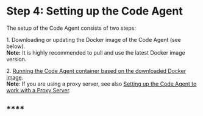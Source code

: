 # Step 4: Setting up the Code Agent

The setup of the Code Agent consists of two steps:

1\.  Downloading or updating the Docker image of the Code Agent (see below).\
**Note:** It is highly recommended to pull and use the latest Docker image version. &#x20;

2\.  [Running the Code Agent container based on the downloaded Docker image](./#4.2-running-the-code-agent-container). \
**Note**: If you are using a proxy server, see also [Setting up the Code Agent to work with a Proxy Server](./#setting-up-the-code-agent-to-work-with-a-proxy-server). &#x20;

## ****
